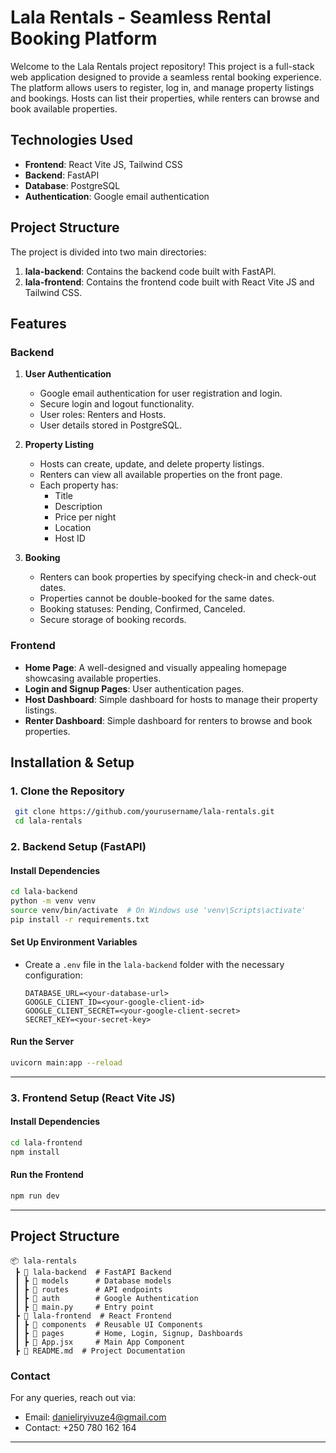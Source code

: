 # Lala Rentals - Seamless Rental Booking Platform

Welcome to the Lala Rentals project repository! This project is a full-stack web application designed to provide a seamless rental booking experience. The platform allows users to register, log in, and manage property listings and bookings. Hosts can list their properties, while renters can browse and book available properties.

## Technologies Used

- **Frontend**: React Vite JS, Tailwind CSS
- **Backend**: FastAPI
- **Database**: PostgreSQL
- **Authentication**: Google email authentication

## Project Structure

The project is divided into two main directories:

1. **lala-backend**: Contains the backend code built with FastAPI.
2. **lala-frontend**: Contains the frontend code built with React Vite JS and Tailwind CSS.

## Features

### Backend

1. **User Authentication**
   - Google email authentication for user registration and login.
   - Secure login and logout functionality.
   - User roles: Renters and Hosts.
   - User details stored in PostgreSQL.

2. **Property Listing**
   - Hosts can create, update, and delete property listings.
   - Renters can view all available properties on the front page.
   - Each property has:
     - Title
     - Description
     - Price per night
     - Location
     - Host ID

3. **Booking**
   - Renters can book properties by specifying check-in and check-out dates.
   - Properties cannot be double-booked for the same dates.
   - Booking statuses: Pending, Confirmed, Canceled.
   - Secure storage of booking records.

### Frontend

- **Home Page**: A well-designed and visually appealing homepage showcasing available properties.
- **Login and Signup Pages**: User authentication pages.
- **Host Dashboard**: Simple dashboard for hosts to manage their property listings.
- **Renter Dashboard**: Simple dashboard for renters to browse and book properties.

## Installation & Setup

### 1. Clone the Repository
```sh
 git clone https://github.com/yourusername/lala-rentals.git
 cd lala-rentals
```

### 2. Backend Setup (FastAPI)

#### Install Dependencies
```sh
cd lala-backend
python -m venv venv
source venv/bin/activate  # On Windows use 'venv\Scripts\activate'
pip install -r requirements.txt
```
#### Set Up Environment Variables
- Create a `.env` file in the `lala-backend` folder with the necessary configuration:
  ```env
  DATABASE_URL=<your-database-url>
  GOOGLE_CLIENT_ID=<your-google-client-id>
  GOOGLE_CLIENT_SECRET=<your-google-client-secret>
  SECRET_KEY=<your-secret-key>
  ```

#### Run the Server
```sh
uvicorn main:app --reload
```

---

### 3. Frontend Setup (React Vite JS)

#### Install Dependencies
```sh
cd lala-frontend
npm install
```

#### Run the Frontend
```sh
npm run dev
```

---

## Project Structure
```
📦 lala-rentals
 ┣ 📂 lala-backend  # FastAPI Backend
 ┃ ┣ 📂 models      # Database models
 ┃ ┣ 📂 routes      # API endpoints
 ┃ ┣ 📂 auth        # Google Authentication
 ┃ ┣ 📜 main.py     # Entry point
 ┣ 📂 lala-frontend  # React Frontend
 ┃ ┣ 📂 components  # Reusable UI Components
 ┃ ┣ 📂 pages       # Home, Login, Signup, Dashboards
 ┃ ┣ 📜 App.jsx     # Main App Component
 ┣ 📜 README.md  # Project Documentation
```


### Contact
For any queries, reach out via:
- Email: danieliryivuze4@gmail.com
- Contact: +250 780 162 164
---
